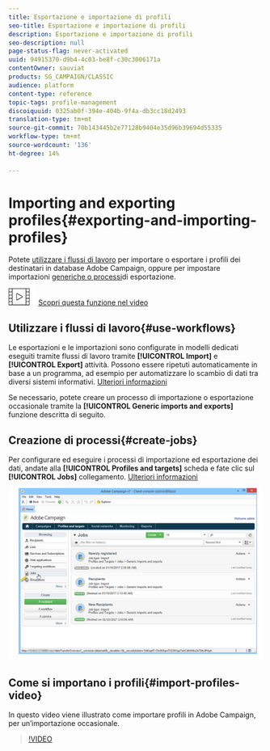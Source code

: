 ```yaml
---
title: Esportazione e importazione di profili
seo-title: Esportazione e importazione di profili
description: Esportazione e importazione di profili
seo-description: null
page-status-flag: never-activated
uuid: 94915370-d9b4-4c03-be8f-c30c3006171a
contentOwner: sauviat
products: SG_CAMPAIGN/CLASSIC
audience: platform
content-type: reference
topic-tags: profile-management
discoiquuid: 0325ab0f-394e-404b-9f4a-db3cc18d2493
translation-type: tm+mt
source-git-commit: 70b143445b2e77128b9404e35d96b39694d55335
workflow-type: tm+mt
source-wordcount: '136'
ht-degree: 14%

---
```



# Importing and exporting profiles{#exporting-and-importing-profiles}

Potete [utilizzare i flussi di lavoro](#use-workflows) per importare o esportare i profili dei destinatari in  database Adobe Campaign, oppure per impostare importazioni [generiche o processi](#create-jobs)di esportazione.

![](assets/do-not-localize/how-to-video.png) [Scopri questa funzione nel video](#import-profiles-video)

## Utilizzare i flussi di lavoro{#use-workflows}

Le esportazioni e le importazioni sono configurate in modelli dedicati eseguiti tramite flussi di lavoro tramite **[!UICONTROL Import]** e **[!UICONTROL Export]** attività. Possono essere ripetuti automaticamente in base a un programma, ad esempio per automatizzare lo scambio di dati tra diversi sistemi informativi. [Ulteriori informazioni](../../workflow/using/importing-data.md#best-practices-when-importing-data)

Se necessario, potete creare un processo di importazione o esportazione occasionale tramite la **[!UICONTROL Generic imports and exports]** funzione descritta di seguito.

## Creazione di processi{#create-jobs}

Per configurare ed eseguire i processi di importazione ed esportazione dei dati, andate alla **[!UICONTROL Profiles and targets]** scheda e fate clic sul **[!UICONTROL Jobs]** collegamento. [Ulteriori informazioni](../../platform/using/generic-imports-and-exports.md)

![](assets/s_ncs_user_interface_import_link.png)


## Come si importano i profili{#import-profiles-video}

In questo video viene illustrato come importare profili in  Adobe Campaign, per un’importazione occasionale.

>[!VIDEO](https://video.tv.adobe.com/v/25608?quality=12)
